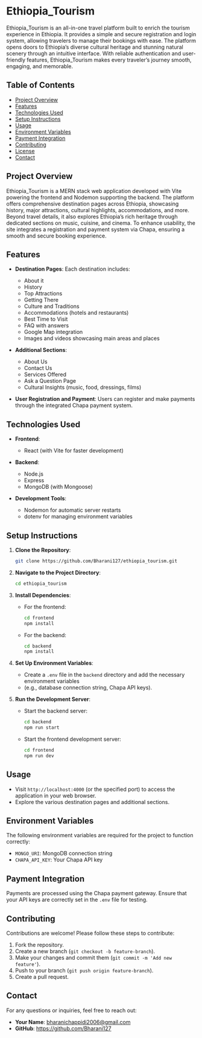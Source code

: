 


# Ethiopia_Tourism

Ethiopia_Tourism is an all-in-one travel platform built to enrich the tourism experience in Ethiopia. It provides a simple and secure registration and login system, allowing travelers to manage their bookings with ease. The platform opens doors to Ethiopia’s diverse cultural heritage and stunning natural scenery through an intuitive interface. With reliable authentication and user-friendly features, Ethiopia_Tourism makes every traveler’s journey smooth, engaging, and memorable.

## Table of Contents

- [Project Overview](#project-overview)
- [Features](#features)
- [Technologies Used](#technologies-used)
- [Setup Instructions](#setup-instructions)
- [Usage](#usage)
- [Environment Variables](#environment-variables)
- [Payment Integration](#payment-integration)
- [Contributing](#contributing)
- [License](#license)
- [Contact](#contact)

## Project Overview

Ethiopia_Tourism is a MERN stack web application developed with Vite powering the frontend and Nodemon supporting the backend. The platform offers comprehensive destination pages across Ethiopia, showcasing history, major attractions, cultural highlights, accommodations, and more. Beyond travel details, it also explores Ethiopia’s rich heritage through dedicated sections on music, cuisine, and cinema. To enhance usability, the site integrates a registration and payment system via Chapa, ensuring a smooth and secure booking experience.

## Features

- **Destination Pages**: Each destination includes:
  - About it
  - History
  - Top Attractions
  - Getting There
  - Culture and Traditions
  - Accommodations (hotels and restaurants)
  - Best Time to Visit
  - FAQ with answers
  - Google Map integration
  - Images and videos showcasing main areas and places

- **Additional Sections**:
  - About Us
  - Contact Us
  - Services Offered
  - Ask a Question Page
  - Cultural Insights (music, food, dressings, films)

- **User Registration and Payment**: Users can register and make payments through the
integrated Chapa payment system.

## Technologies Used

- **Frontend**: 
  - React (with Vite for faster development)

- **Backend**:
  - Node.js
  - Express
  - MongoDB (with Mongoose)

- **Development Tools**:
  - Nodemon for automatic server restarts
  - dotenv for managing environment variables

## Setup Instructions

1. **Clone the Repository**:
   ```bash
   git clone https://github.com/Bharani127/ethiopia_tourism.git
   ```

2. **Navigate to the Project Directory**:
   ```bash
   cd ethiopia_tourism
   ```

3. **Install Dependencies**:
   - For the frontend:
     ```bash
     cd frontend
     npm install
     ```
   - For the backend:
     ```bash
     cd backend
     npm install
     ```

4. **Set Up Environment Variables**:
   - Create a `.env` file in the `backend` directory and add the necessary environment variables
   -  (e.g., database connection string, Chapa API keys).

5. **Run the Development Server**:
   - Start the backend server:
     ```bash
     cd backend
     npm run start
     ```
   - Start the frontend development server:
     ```bash
     cd frontend
     npm run dev
     ```

## Usage

- Visit `http://localhost:4000` (or the specified port) to access the application in your web browser.
- Explore the various destination pages and additional sections.

## Environment Variables

The following environment variables are required for the project to function correctly:

- `MONGO_URI`: MongoDB connection string
- `CHAPA_API_KEY`: Your Chapa API key

## Payment Integration

Payments are processed using the Chapa payment gateway. Ensure that your API keys are correctly set in the `.env` file for testing.

## Contributing

Contributions are welcome! Please follow these steps to contribute:

1. Fork the repository.
2. Create a new branch (`git checkout -b feature-branch`).
3. Make your changes and commit them (`git commit -m 'Add new feature'`).
4. Push to your branch (`git push origin feature-branch`).
5. Create a pull request.


## Contact

For any questions or inquiries, feel free to reach out:

- **Your Name**: [bharanichappidi2006@gmail.com](mailto:bharanichappidi2006@gmail.com)
- **GitHub**: https://github.com/Bharani127
```

